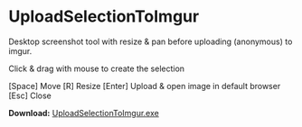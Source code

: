 UploadSelectionToImgur
======================

Desktop screenshot tool with resize &amp; pan before uploading (anonymous) to imgur.

Click & drag with mouse to create the selection

[Space] Move
[R] Resize
[Enter] Upload & open image in default browser
[Esc] Close

**Download:** [UploadSelectionToImgur.exe](https://github.com/kukeiko/UploadSelectionToImgur/raw/master/UploadSelectionToImgur.exe)